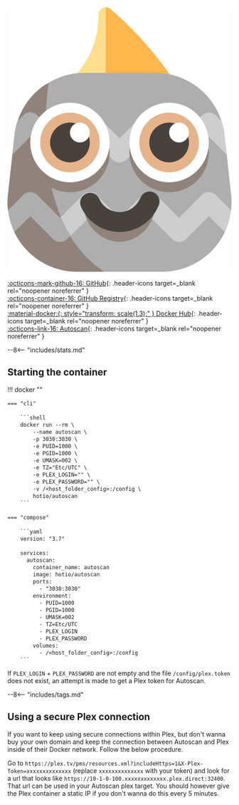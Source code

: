 <div class="image-logo no-logo"><img src="/img/pullio.svg" alt="logo"></div>

[:octicons-mark-github-16: GitHub](https://github.com/hotio/autoscan){: .header-icons target=_blank rel="noopener noreferrer" }  
[:octicons-container-16: GitHub Registry](https://github.com/orgs/hotio/packages/container/package/autoscan){: .header-icons target=_blank rel="noopener noreferrer" }  
[:material-docker:{: style="transform: scale(1.3);" } Docker Hub](https://hub.docker.com/r/hotio/autoscan){: .header-icons target=_blank rel="noopener noreferrer" }  
[:octicons-link-16: Autoscan](https://github.com/cloudbox/autoscan){: .header-icons target=_blank rel="noopener noreferrer" }  

--8<-- "includes/stats.md"

## Starting the container

!!! docker ""

    === "cli"

        ```shell
        docker run --rm \
            --name autoscan \
            -p 3030:3030 \
            -e PUID=1000 \
            -e PGID=1000 \
            -e UMASK=002 \
            -e TZ="Etc/UTC" \
            -e PLEX_LOGIN="" \
            -e PLEX_PASSWORD="" \
            -v /<host_folder_config>:/config \
            hotio/autoscan
        ```

    === "compose"

        ```yaml
        version: "3.7"

        services:
          autoscan:
            container_name: autoscan
            image: hotio/autoscan
            ports:
              - "3030:3030"
            environment:
              - PUID=1000
              - PGID=1000
              - UMASK=002
              - TZ=Etc/UTC
              - PLEX_LOGIN
              - PLEX_PASSWORD
            volumes:
              - /<host_folder_config>:/config
        ```

If `PLEX_LOGIN` + `PLEX_PASSWORD` are not empty and the file `/config/plex.token` does not exist, an attempt is made to get a Plex token for Autoscan.

--8<-- "includes/tags.md"

## Using a secure Plex connection

If you want to keep using secure connections within Plex, but don't wanna buy your own domain and keep the connection between Autoscan and Plex inside of their Docker network. Follow the below procedure.

Go to `https://plex.tv/pms/resources.xml?includeHttps=1&X-Plex-Token=xxxxxxxxxxxxxx` (replace `xxxxxxxxxxxxxx` with your token) and look for a url that looks like `https://10-1-0-100.xxxxxxxxxxxxx.plex.direct:32400`. That url can be used in your Autoscan plex target. You should however give the Plex container a static IP if you don't wanna do this every 5 minutes.
